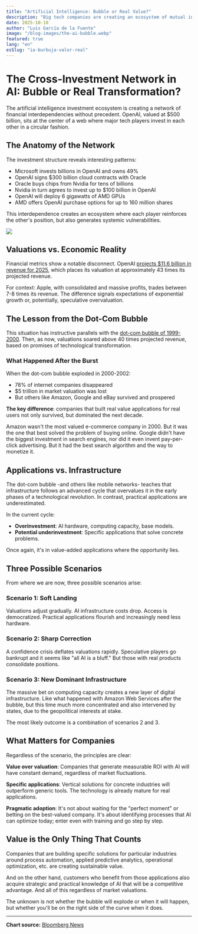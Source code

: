 ```yaml
---
title: "Artificial Intelligence: Bubble or Real Value?"
description: "Big tech companies are creating an ecosystem of mutual investments valued in trillions. Analysis of current dynamics and lessons from the dot-com bubble."
date: 2025-10-10
author: "Luis García de la Fuente"
image: "/blog-images/the-ai-bubble.webp"
featured: true
lang: "en"
esSlug: "ia-burbuja-valor-real"
---
```


# The Cross-Investment Network in AI: Bubble or Real Transformation?

The artificial intelligence investment ecosystem is creating a network of financial interdependencies without precedent. OpenAI, valued at $500 billion, sits at the center of a web where major tech players invest in each other in a circular fashion.

## The Anatomy of the Network

The investment structure reveals interesting patterns:

- Microsoft invests billions in OpenAI and owns 49%
- OpenAI signs $300 billion cloud contracts with Oracle
- Oracle buys chips from Nvidia for tens of billions
- Nvidia in turn agrees to invest up to $100 billion in OpenAI
- OpenAI will deploy 6 gigawatts of AMD GPUs
- AMD offers OpenAI purchase options for up to 160 million shares

This interdependence creates an ecosystem where each player reinforces the other's position, but also generates systemic vulnerabilities.

<img src="/blog-images/ai-self-funding-bubble.webp">


## Valuations vs. Economic Reality

Financial metrics show a notable disconnect. OpenAI <a href="https://www.reuters.com/technology/artificial-intelligence/openai-projects-over-11-billion-revenue-next-year-report-2024-09-26/" target="_blank" rel="nofollow">projects $11.6 billion in revenue for 2025</a>, which places its valuation at approximately 43 times its projected revenue.

For context: Apple, with consolidated and massive profits, trades between 7-8 times its revenue. The difference signals expectations of exponential growth or, potentially, speculative overvaluation.

## The Lesson from the Dot-Com Bubble

This situation has instructive parallels with the <a href="https://en.wikipedia.org/wiki/Dot-com_bubble" target="_blank" rel="nofollow">dot-com bubble of 1999-2000</a>. Then, as now, valuations soared above 40 times projected revenue, based on promises of technological transformation.

### What Happened After the Burst

When the dot-com bubble exploded in 2000-2002:

- 78% of internet companies disappeared
- $5 trillion in market valuation was lost
- But others like Amazon, Google and eBay survived and prospered

**The key difference**: companies that built real value applications for real users not only survived, but dominated the next decade.

Amazon wasn't the most valued e-commerce company in 2000. But it was the one that best solved the problem of buying online. Google didn't have the biggest investment in search engines, nor did it even invent pay-per-click advertising. But it had the best search algorithm and the way to monetize it.

## Applications vs. Infrastructure

The dot-com bubble -and others like mobile networks- teaches that infrastructure follows an advanced cycle that overvalues it in the early phases of a technological revolution. In contrast, practical applications are underestimated.

In the current cycle:
- **Overinvestment**: AI hardware, computing capacity, base models.
- **Potential underinvestment**: Specific applications that solve concrete problems.

Once again, it's in value-added applications where the opportunity lies.

## Three Possible Scenarios

From where we are now, three possible scenarios arise:

### Scenario 1: Soft Landing
Valuations adjust gradually. AI infrastructure costs drop. Access is democratized. Practical applications flourish and increasingly need less hardware.

### Scenario 2: Sharp Correction
A confidence crisis deflates valuations rapidly. Speculative players go bankrupt and it seems like "all AI is a bluff." But those with real products consolidate positions.

### Scenario 3: New Dominant Infrastructure
The massive bet on computing capacity creates a new layer of digital infrastructure. Like what happened with Amazon Web Services after the bubble, but this time much more concentrated and also intervened by states, due to the geopolitical interests at stake.

The most likely outcome is a combination of scenarios 2 and 3.

## What Matters for Companies

Regardless of the scenario, the principles are clear:

**Value over valuation**: Companies that generate measurable ROI with AI will have constant demand, regardless of market fluctuations.

**Specific applications**: Vertical solutions for concrete industries will outperform generic tools. The technology is already mature for real applications.

**Pragmatic adoption**: It's not about waiting for the "perfect moment" or betting on the best-valued company. It's about identifying processes that AI can optimize today; enter even with training and go step by step.

## Value is the Only Thing That Counts

Companies that are building specific solutions for particular industries around process automation, applied predictive analytics, operational optimization, etc. are creating sustainable value.

And on the other hand, customers who benefit from those applications also acquire strategic and practical knowledge of AI that will be a competitive advantage. And all of this regardless of market valuations.

The unknown is not whether the bubble will explode or when it will happen, but whether you'll be on the right side of the curve when it does.

---

**Chart source:** <a href="https://www.bloomberg.com/" target="_blank" rel="nofollow">Bloomberg News</a>
